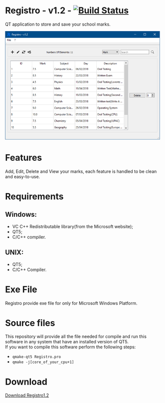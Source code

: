 # Registro - v1.2 - [![Build Status](https://travis-ci.org/ice-bit/Registro.svg?branch=master)](https://travis-ci.org/ice-bit/Registro)
QT application to store and save your school marks.

![Registro main window](https://github.com/ice-bit/Registro/blob/master/Windows/registro1.2_screenshot.png)

# Features
Add, Edit, Delete and View your marks, each feature is handled to be clean and easy-to-use.

# Requirements
## Windows:
- VC C++ Redistributable library(from the Microsoft website);
- QT5;
- C/C++ compiler.
## UNIX:
- QT5;
- C/C++ Compiler.
# Exe File
Registro provide exe file for only for Microsoft Windows Platform.

# Source files
This repository will provide all the file needed for compile and run this software in any system that have an installed version of QT5.  
If you want to compile this software perform the following steps:  
- ```qmake-qt5 Registro.pro```  
- ```qmake -j[core_of_your_cpu+1]```

# Download
[Download Registro1.2](https://github.com/ice-bit/Registro/blob/master/Windows/registro_installer_v1.2_release_windows.exe?raw=true)
